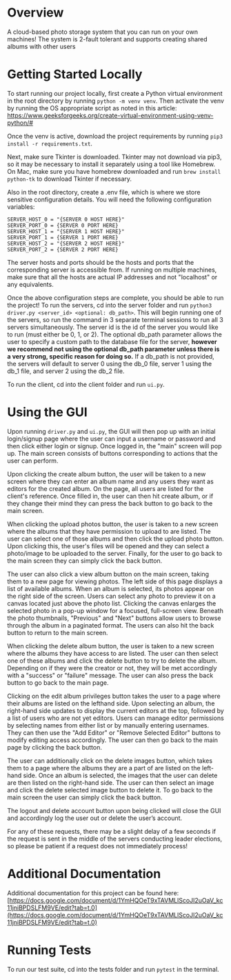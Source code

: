 # Overview
A cloud-based photo storage system that you can run on your own machines! The system is 2-fault tolerant and supports creating shared albums with other users

# Getting Started Locally
To start running our project locally, first create a Python virtual environment in the root directory by running ```python -m venv venv```. Then activate the venv by running the OS appropriate script as noted in this article: https://www.geeksforgeeks.org/create-virtual-environment-using-venv-python/#

Once the venv is active, download the project requirements by running ```pip3 install -r requirements.txt```.

Next, make sure Tkinter is downloaded. Tkinter may not download via pip3, so it may be necessary to install it separately using a tool like Homebrew. On Mac, make sure you have homebrew downloaded and run ```brew install python-tk``` to download Tkinter if necessary.

Also in the root directory, create a .env file, which is where we store sensitive configuration details. You will need the following configuration variables:
```
SERVER_HOST_0 = "{SERVER 0 HOST HERE}"
SERVER_PORT_0 = {SERVER 0 PORT HERE}
SERVER_HOST_1 = "{SERVER 1 HOST HERE}"
SERVER_PORT_1 = {SERVER 1 PORT HERE}
SERVER_HOST_2 = "{SERVER 2 HOST HERE}"
SERVER_PORT_2 = {SERVER 2 PORT HERE}
```
The server hosts and ports should be the hosts and ports that the corresponding server is accessible from. If running on multiple machines, make sure that all the hosts are actual IP addresses and not "localhost" or any equivalents.

Once the above configuration steps are complete, you should be able to run the project! 
To run the servers, cd into the server folder and run ```python3 driver.py <server_id> <optional: db_path>```. This will begin running one of the servers, so run the command in 3 separate terminal sessions to run all 3 servers simultaneously. The server id is the id of the server you would like to run (must either be 0, 1, or 2). The optional db_path parameter allows the user to specify a custom path to the database file for the server, <b> however we recommend not using the optional db_path parameter unless there is a very strong, specific reason for doing so.</b> If a db_path is not provided, the servers will default to server 0 using the db_0 file, server 1 using the db_1 file, and server 2 using the db_2 file. 

To run the client, cd into the client folder and run ```ui.py```.

# Using the GUI
Upon running ```driver.py``` and ```ui.py```, the GUI will then pop up with an initial login/signup page where the user can input a username or password and then click either login or signup. Once logged in, the "main" screen will pop up. The main screen consists of buttons corresponding to actions that the user can perform.

Upon clicking the create album button, the user will be taken to a new screen where they can enter an album name and any users they want as editors for the created album. On the page, all users are listed for the client's reference. Once filled in, the user can then hit create album, or if they change their mind they can press the back button to go back to the main screen. 

When clicking the upload photos button, the user is taken to a new screen where the albums that they have permission to upload to are listed. The user can select one of those albums and then click the upload photo button. Upon clicking this, the user's files will be opened and they can select a photo/image to be uploaded to the server. Finally, for the user to go back to the main screen they can simply click the back button. 

The user can also click a view album button on the main screen, taking them to a new page for viewing photos. The left side of this page displays a list of available albums. When an album is selected, its photos appear on the right side of the screen. Users can select any photo to preview it on a canvas located just above the photo list. Clicking the canvas enlarges the selected photo in a pop-up window for a focused, full-screen view. Beneath the photo thumbnails, "Previous" and "Next" buttons allow users to browse through the album in a paginated format. The users can also hit the back button to return to the main screen. 

When clicking the delete album button, the user is taken to a new screen where the albums they have access to are listed. The user can then select one of these albums and click the delete button to try to delete the album. Depending on if they were the creator or not, they will be met accordingly with a "success" or "failure" message. The user can also press the back button to go back to the main page. 

Clicking on the edit album privileges button takes the user to a page where their albums are listed on the lefthand side. Upon selecting an album, the right-hand side updates to display the current editors at the top, followed by a list of users who are not yet editors. Users can manage editor permissions by selecting names from either list or by manually entering usernames. They can then use the "Add Editor" or "Remove Selected Editor" buttons to modify editing access accordingly. The user can then go back to the main page by clicking the back button. 

The user can additionally click on the delete images button, which takes them to a page where the albums they are a part of are listed on the left-hand side. Once an album is selected, the images that the user can delete are then listed on the right-hand side. The user can then select an image and click the delete selected image button to delete it. To go back to the main screen the user can simply click the back button. 

The logout and delete account button upon being clicked will close the GUI and accordingly log the user out or delete the user’s account. 

For any of these requests, there may be a slight delay of a few seconds if the request is sent in the middle of the servers conducting leader elections, so please be patient if a request does not immediately process!

# Additional Documentation
Additional documentation for this project can be found here: [https://docs.google.com/document/d/1YmHQOeT9xTAVMLlScoJI2uOaV_kc11jniBPDSLFM9VE/edit?tab=t.0](https://docs.google.com/document/d/1YmHQOeT9xTAVMLlScoJI2uOaV_kc11jniBPDSLFM9VE/edit?tab=t.0)

# Running Tests
To run our test suite, cd into the tests folder and run ```pytest``` in the terminal.
